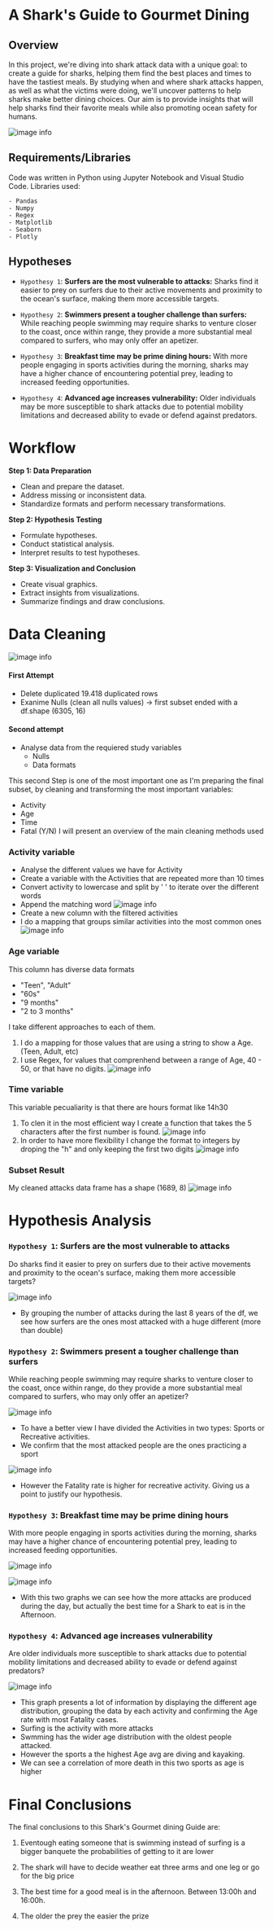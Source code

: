# A Shark's Guide to Gourmet Dining

## Overview
In this project, we're diving into shark attack data with a unique goal: to create a guide for sharks, helping them find the best places and times to have the tastiest meals. By studying when and where shark attacks happen, as well as what the victims were doing, we'll uncover patterns to help sharks make better dining choices. Our aim is to provide insights that will help sharks find their favorite meals while also promoting ocean safety for humans.

![image info](images/Gourmet_Guide.jpg)

## Requirements/Libraries
Code was written in Python using Jupyter Notebook and Visual Studio Code. 
Libraries used:
    
    - Pandas
    - Numpy
    - Regex
    - Matplotlib
    - Seaborn
    - Plotly
  
    

## Hypotheses

- `Hypothesy 1`: **Surfers are the most vulnerable to attacks:** Sharks find it easier to prey on surfers due to their active movements and proximity to the ocean's surface, making them more accessible targets.

- `Hypothesy 2`: **Swimmers present a tougher challenge than surfers:** While reaching people swimming may require sharks to venture closer to the coast, once within range, they provide a more substantial meal compared to surfers, who may only offer an apetizer.

- `Hypothesy 3`: **Breakfast time may be prime dining hours:** With more people engaging in sports activities during the morning, sharks may have a higher chance of encountering potential prey, leading to increased feeding opportunities.

- `Hypothesy 4`: **Advanced age increases vulnerability:** Older individuals may be more susceptible to shark attacks due to potential mobility limitations and decreased ability to evade or defend against predators.


# Workflow


**Step 1: Data Preparation**
- Clean and prepare the dataset.
- Address missing or inconsistent data.
- Standardize formats and perform necessary transformations.

**Step 2: Hypothesis Testing**
- Formulate hypotheses.
- Conduct statistical analysis.
- Interpret results to test hypotheses.

**Step 3: Visualization and Conclusion**
- Create visual graphics.
- Extract insights from visualizations.
- Summarize findings and draw conclusions.


# Data Cleaning
![image info](images/First_version_Df.png)
#### First Attempt
- Delete duplicated 19.418 duplicated rows
- Exanime Nulls (clean all nulls values) -> first subset ended with a df.shape (6305, 16)

#### Second attempt
- Analyse data from the requiered study variables
  - Nulls
  - Data formats


This second Step is one of the most important one as I'm preparing the final subset, by cleaning and transforming the most important variables:
   - Activity
   - Age
   - Time
   - Fatal (Y/N)
I will present an overview of the main cleaning methods used



### Activity variable
- Analyse the different values we have for Activity
- Create a variable with the Activities that are repeated more than 10 times
- Convert activity to lowercase and split by ' ' to iterate over the different words
- Append the matching word
![image info](images/Activity.png)
- Create a new column with the filtered activities
- I do a mapping that groups similar activities into the most common ones
![image info](images/Most_common_activities.png)

### Age variable
This column has diverse data formats

  - "Teen", "Adult"
  - "60s"
  - "9 months"
  - "2 to 3 months"

I take different approaches to each of them.
1. I do a mapping for those values that are using a string to show a Age. (Teen, Adult, etc)
2. I use Regex, for values that comprenhend between a range of Age, 40 - 50, or that have no digits.
![image info](images/Regex.png)

### Time variable
This variable pecualiarity is that there are hours format like 14h30
1. To clen it in the most efficient way I create a function that takes the 5 characters after the first number is found.
![image info](images/clea_time_1.png)
2. In order to have more flexibility I change the format to integers by droping the "h" and only keeping the first two digits
![image info](images/clean_time.png)


### Subset Result

My cleaned attacks data frame has a shape (1689, 8)
![image info](images/Final_df.png)



# Hypothesis Analysis

### `Hypothesy 1`: Surfers are the most vulnerable to attacks
Do sharks find it easier to prey on surfers due to their active movements and proximity to the ocean's surface, making them more accessible targets?

![image info](images/hypo1.png)

- By grouping the number of attacks during the last 8 years of the df, we see how surfers are the ones most attacked with a huge different (more than double)


### `Hypothesy 2`: Swimmers present a tougher challenge than surfers

While reaching people swimming may require sharks to venture closer to the coast, once within range, do they provide a more substantial meal compared to surfers, who may only offer an apetizer?

![image info](images/hypo2_a.png)

- To have a better view I have divided the Activities in two types: Sports or Recreative activities.
- We confirm that the most attacked people are the ones practicing a sport

![image info](images/hypo2_b.png)

- However the Fatality rate is higher for recreative activity. Giving us a point to justify our hypothesis. 

### `Hypothesy 3`: Breakfast time may be prime dining hours

With more people engaging in sports activities during the morning, sharks may have a higher chance of encountering potential prey, leading to increased feeding opportunities.

![image info](images/hypo3_a.png)

![image info](images/hypo3_b.png)

- With this two graphs we can see how the more attacks are produced during the day, but actually the best time for a Shark to eat is in the Afternoon.


### `Hypothesy 4`: Advanced age increases vulnerability
Are older individuals more susceptible to shark attacks due to potential mobility limitations and decreased ability to evade or defend against predators?

![image info](images/hypo4.png)

- This graph presents a lot of information by displaying the different age distribution, grouping the data by each activity and confirming the Age rate with most Fatality cases.
- Surfing is the activity with more attacks
- Swmming has the wider age distribution with the oldest people attacked.
- However the sports a the highest Age avg are diving and kayaking. 
 - We can see a correlation of more death in this two sports as age is higher

# Final Conclusions

The final conclusions to this Shark's Gourmet dining Guide are:

1. Eventough eating someone that is swimming instead of surfing is a bigger banquete the probabilities of getting to it are lower

2. The shark will have to decide weather eat three arms and one leg or go for the big price

3. The best time for a good meal is in the afternoon. Between 13:00h and 16:00h.

4. The older the prey the easier the prize
